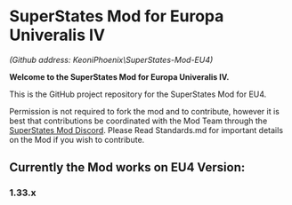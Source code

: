 # SuperStates Mod for Europa Univeralis IV #
_(Github address: KeoniPhoenix\SuperStates-Mod-EU4\)_

**Welcome to the SuperStates Mod for Europa Univeralis IV.**

This is the GitHub project repository for the SuperStates Mod for EU4.

Permission is not required to fork the mod and to contribute, however it is best that contributions be coordinated with the Mod Team through the [SuperStates Mod Discord](https://discord.gg/VEGVPqb). Please Read Standards.md for important details on the Mod if you wish to contribute.

## Currently the Mod works on EU4 Version: ##
### 1.33.x ###
